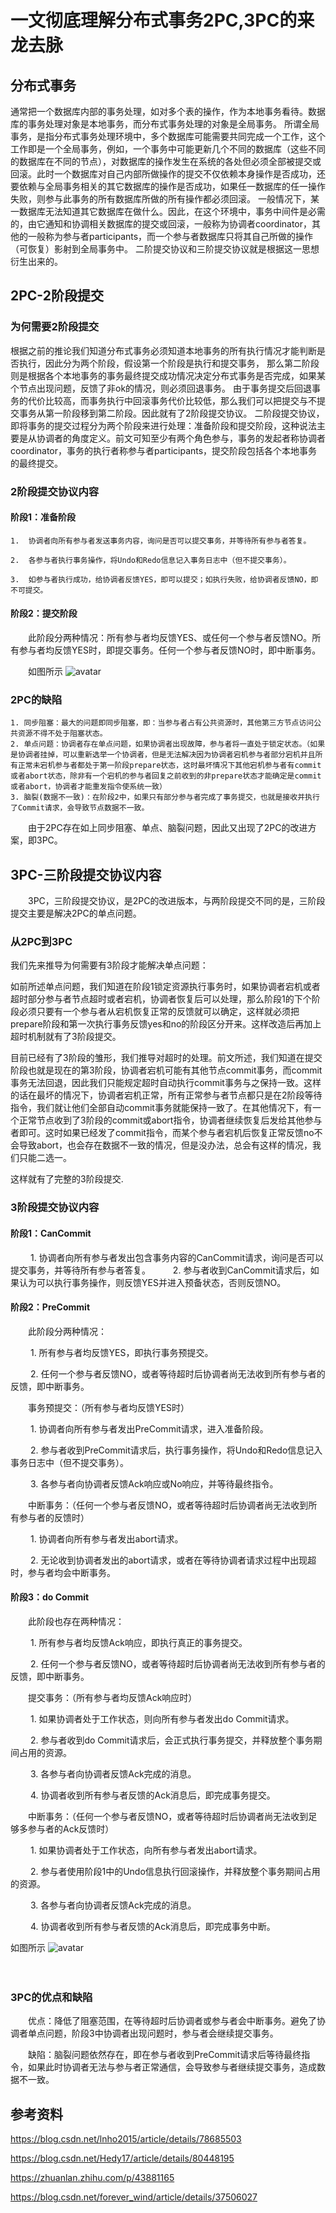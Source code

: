 # 一文彻底理解分布式事务2PC,3PC的来龙去脉

## 分布式事务

通常把一个数据库内部的事务处理，如对多个表的操作，作为本地事务看待。数据库的事务处理对象是本地事务，而分布式事务处理的对象是全局事务。 所谓全局事务，是指分布式事务处理环境中，多个数据库可能需要共同完成一个工作，这个工作即是一个全局事务，例如，一个事务中可能更新几个不同的数据库（这些不同的数据库在不同的节点），对数据库的操作发生在系统的各处但必须全部被提交或回滚。此时一个数据库对自己内部所做操作的提交不仅依赖本身操作是否成功，还要依赖与全局事务相关的其它数据库的操作是否成功，如果任一数据库的任一操作失败，则参与此事务的所有数据库所做的所有操作都必须回滚。 一般情况下，某一数据库无法知道其它数据库在做什么。因此，在这个环境中，事务中间件是必需的，由它通知和协调相关数据库的提交或回滚，一般称为协调者coordinator，其他的一般称为参与者participants，而一个参与者数据库只将其自己所做的操作（可恢复）影射到全局事务中。
二阶提交协议和三阶提交协议就是根据这一思想衍生出来的。

## 2PC-2阶段提交

### 为何需要2阶段提交
根据之前的推论我们知道分布式事务必须知道本地事务的所有执行情况才能判断是否执行，因此分为两个阶段，假设第一个阶段是执行和提交事务，
那么第二阶段则是根据各个本地事务的事务最终提交成功情况决定分布式事务是否完成，如果某个节点出现问题，反馈了非ok的情况，则必须回退事务。
由于事务提交后回退事务的代价比较高，而事务执行中回滚事务代价比较低，那么我们可以把提交与不提交事务从第一阶段移到第二阶段。因此就有了2阶段提交协议。
二阶段提交协议，即将事务的提交过程分为两个阶段来进行处理：准备阶段和提交阶段，这种说法主要是从协调者的角度定义。前文可知至少有两个角色参与，事务的发起者称协调者coordinator，事务的执行者称参与者participants，提交阶段包括各个本地事务的最终提交。
### 2阶段提交协议内容
#### 阶段1：准备阶段
  
  
    1.  协调者向所有参与者发送事务内容，询问是否可以提交事务，并等待所有参与者答复。
  
    2.  各参与者执行事务操作，将Undo和Redo信息记入事务日志中（但不提交事务）。
  
    3.  如参与者执行成功，给协调者反馈YES，即可以提交；如执行失败，给协调者反馈NO，即不可提交。
  
####  阶段2：提交阶段
  
 
　　此阶段分两种情况：所有参与者均反馈YES、或任何一个参与者反馈NO。所有参与者均反馈YES时，即提交事务。任何一个参与者反馈NO时，即中断事务。
 
　　如图所示
  ![avatar](http://cxh.me/images/2014/2pc.png)
###  2PC的缺陷

    1. 同步阻塞：最大的问题即同步阻塞，即：当参与者占有公共资源时，其他第三方节点访问公共资源不得不处于阻塞状态。
    2. 单点问题：协调者存在单点问题，如果协调者出现故障，参与者将一直处于锁定状态。（如果是协调者挂掉，可以重新选举一个协调者，但是无法解决因为协调者宕机参与者部分宕机并且所有正常未宕机参与者都处于第一阶段prepare状态，这时最坏情况下其他宕机参与者有commit或者abort状态，除非有一个宕机的参与者回复之前收到的非prepare状态才能确定是commit或者abort，协调者才能重发指令使系统一致）
    3. 脑裂(数据不一致)：在阶段2中，如果只有部分参与者完成了事务提交，也就是接收并执行了Commit请求，会导致节点数据不一致。
 
　　由于2PC存在如上同步阻塞、单点、脑裂问题，因此又出现了2PC的改进方案，即3PC。
 

## 3PC-三阶段提交协议内容
 
　　3PC，三阶段提交协议，是2PC的改进版本，与两阶段提交不同的是，三阶段提交主要是解决2PC的单点问题。

### 从2PC到3PC
我们先来推导为何需要有3阶段才能解决单点问题：

如前所述单点问题，我们知道在阶段1锁定资源执行事务时，如果协调者宕机或者超时部分参与者节点超时或者宕机，协调者恢复后可以处理，那么阶段1的下个阶段必须只要有一个参与者从宕机恢复正常的反馈就可以确定，这样就必须把prepare阶段和第一次执行事务反馈yes和no的阶段区分开来。这样改造后再加上超时机制就有了3阶段提交。

目前已经有了3阶段的雏形，我们推导对超时的处理。前文所述，我们知道在提交阶段也就是现在的第3阶段，协调者宕机可能有其他节点commit事务，而commit事务无法回退，因此我们只能规定超时自动执行commit事务与之保持一致。这样的话在最坏的情况下，协调者宕机正常，所有正常参与者节点都只是在2阶段等待指令，我们就让他们全部自动commit事务就能保持一致了。在其他情况下，有一个正常节点收到了3阶段的commit或abort指令，协调者继续恢复后发给其他参与者即可。这时如果已经发了commit指令，而某个参与者宕机后恢复正常反馈no不会导致abort，也会存在数据不一致的情况，但是没办法，总会有这样的情况，我们只能二选一。

这样就有了完整的3阶段提交.

### 3阶段提交协议内容



#### 阶段1：CanCommit

　　   1. 协调者向所有参与者发出包含事务内容的CanCommit请求，询问是否可以提交事务，并等待所有参与者答复。
　　   2. 参与者收到CanCommit请求后，如果认为可以执行事务操作，则反馈YES并进入预备状态，否则反馈NO。
 
####  阶段2：PreCommit
 
　　此阶段分两种情况：
  
　　   1. 所有参与者均反馈YES，即执行事务预提交。
  
　　   2. 任何一个参与者反馈NO，或者等待超时后协调者尚无法收到所有参与者的反馈，即中断事务。
 
　　事务预提交：（所有参与者均反馈YES时）
  
　　   1. 协调者向所有参与者发出PreCommit请求，进入准备阶段。
  
　　   2. 参与者收到PreCommit请求后，执行事务操作，将Undo和Redo信息记入事务日志中（但不提交事务）。
  
　　   3. 各参与者向协调者反馈Ack响应或No响应，并等待最终指令。

 

　　中断事务：（任何一个参与者反馈NO，或者等待超时后协调者尚无法收到所有参与者的反馈时）
  
　　   1. 协调者向所有参与者发出abort请求。
  
　　   2. 无论收到协调者发出的abort请求，或者在等待协调者请求过程中出现超时，参与者均会中断事务。
  

####  阶段3：do Commit
 
　　此阶段也存在两种情况：
  
　　  1. 所有参与者均反馈Ack响应，即执行真正的事务提交。
  
　　  2. 任何一个参与者反馈NO，或者等待超时后协调者尚无法收到所有参与者的反馈，即中断事务。
  
 
　　提交事务：（所有参与者均反馈Ack响应时）
  
　　  1. 如果协调者处于工作状态，则向所有参与者发出do Commit请求。
  
　　  2. 参与者收到do Commit请求后，会正式执行事务提交，并释放整个事务期间占用的资源。
  
　　  3. 各参与者向协调者反馈Ack完成的消息。
  
　　  4. 协调者收到所有参与者反馈的Ack消息后，即完成事务提交。
 
　　中断事务：（任何一个参与者反馈NO，或者等待超时后协调者尚无法收到足够多参与者的Ack反馈时）
  
　　  1. 如果协调者处于工作状态，向所有参与者发出abort请求。
  
　　  2. 参与者使用阶段1中的Undo信息执行回滚操作，并释放整个事务期间占用的资源。
  
　　  3. 各参与者向协调者反馈Ack完成的消息。
  
　　  4. 协调者收到所有参与者反馈的Ack消息后，即完成事务中断。
  
  如图所示
![avatar](https://pic3.zhimg.com/v2-48edcdb98dbd2d0a11963d1c29f17d8a_r.jpg)

 
　　
 

### 3PC的优点和缺陷
 
　　优点：降低了阻塞范围，在等待超时后协调者或参与者会中断事务。避免了协调者单点问题，阶段3中协调者出现问题时，参与者会继续提交事务。
 
　　缺陷：脑裂问题依然存在，即在参与者收到PreCommit请求后等待最终指令，如果此时协调者无法与参与者正常通信，会导致参与者继续提交事务，造成数据不一致。
  
## 参考资料

https://blog.csdn.net/lnho2015/article/details/78685503

https://blog.csdn.net/Hedy17/article/details/80448195

https://zhuanlan.zhihu.com/p/43881165

https://blog.csdn.net/forever_wind/article/details/37506027

